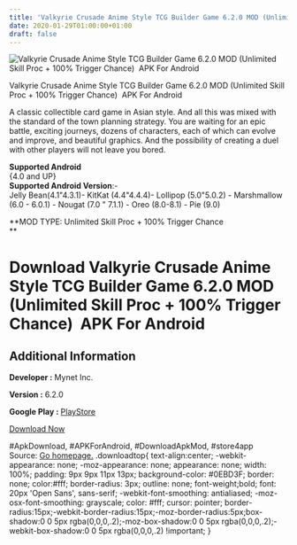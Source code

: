 ```yaml
---
title: 'Valkyrie Crusade Anime Style TCG Builder Game 6.2.0 MOD (Unlimited Skill Proc + 100% Trigger Chance)  APK For Android'
date: 2020-01-29T01:00:00+01:00
draft: false
---
```


![Valkyrie Crusade Anime Style TCG Builder Game 6.2.0 MOD (Unlimited Skill Proc + 100% Trigger Chance)  APK For Android](https://i2.wp.com/apkhome.net/wp-content/uploads/2020/01/Valkyrie-Crusade-Anime-Style-TCG-Builder-Game-6.2.0-MOD-Unlimited-Skill-Proc-100-Trigger-Chance.png "Valkyrie Crusade Anime Style TCG Builder Game 6.2.0 MOD (Unlimited Skill Proc + 100% Trigger Chance)  APK For Android")

  

Valkyrie Crusade Anime Style TCG Builder Game 6.2.0 MOD (Unlimited Skill Proc + 100% Trigger Chance)  APK For Android

A classic collectible card game in Asian style. And all this was mixed with the standard of the town planning strategy. You are waiting for an epic battle, exciting journeys, dozens of characters, each of which can evolve and improve, and beautiful graphics. And the possibility of creating a duel with other players will not leave you bored.

**Supported Android**  
{4.0 and UP}  
**Supported Android Version**:-  
Jelly Bean(4.1"4.3.1)- KitKat (4.4"4.4.4)- Lollipop (5.0"5.0.2) - Marshmallow (6.0 - 6.0.1) - Nougat (7.0 " 7.1.1) - Oreo (8.0-8.1) - Pie (9.0)

**MOD TYPE: Unlimited Skill Proc + 100% Trigger Chance  
**

Download Valkyrie Crusade Anime Style TCG Builder Game 6.2.0 MOD (Unlimited Skill Proc + 100% Trigger Chance)  APK For Android
===============================================================================================================================

Additional Information
----------------------

**Developer :** Mynet Inc.

**Version :** 6.2.0

**Google Play :** [PlayStore](https://play.google.com/store/apps/details?id=com.nubee.valkyriecrusade)

  

[Download Now](https://store4app.co/post/valkyrie-crusade-anime-style-tcg-builder-game-6-2-0-mod-unlimited-skill-proc-100-trigger-chance-apk-for-android_1580237594)

  
#ApkDownload, #APKForAndroid, #DownloadApkMod, #store4app  
Source: [Go homepage.](https://store4app.co/post/valkyrie-crusade-anime-style-tcg-builder-game-6-2-0-mod-unlimited-skill-proc-100-trigger-chance-apk-for-android_1580237594) .downloadtop{ text-align:center; -webkit-appearance: none; -moz-appearance: none; appearance: none; width: 100%; padding: 9px 9px 11px 13px; background-color: #0EBD3F; border: none; color:#fff; border-radius: 3px; outline: none; font-weight;bold; font: 20px 'Open Sans', sans-serif; -webkit-font-smoothing: antialiased; -moz-osx-font-smoothing: grayscale; color: #fff; cursor: pointer; border-radius:15px;-webkit-border-radius:15px;-moz-border-radius:5px;box-shadow:0 0 5px rgba(0,0,0,.2);-moz-box-shadow:0 0 5px rgba(0,0,0,.2);-webkit-box-shadow:0 0 5px rgba(0,0,0,.2) !important; }
